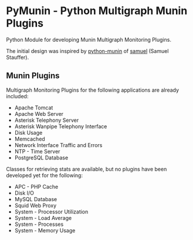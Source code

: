 PyMunin - Python Multigraph Munin Plugins
=========================================

Python Module for developing Munin Multigraph Monitoring Plugins.

The initial design was inspired by [python-munin](https://github.com/samuel/python-munin) of [samuel](https://github.com/samuel) (Samuel Stauffer).


Munin Plugins
-------------

Multigraph Monitoring Plugins for the following applications are already
included:

* Apache Tomcat
* Apache Web Server
* Asterisk Telephony Server
* Asterisk Wanpipe Telephony Interface
* Disk Usage
* Memcached
* Network Interface Traffic and Errors
* NTP - Time Server
* PostgreSQL Database

Classes for retrieving stats are available, but no plugins have been developed
yet for the following:

* APC - PHP Cache
* Disk I/O
* MySQL Database
* Squid Web Proxy
* System - Processor Utilization
* System - Load Average
* System - Processes
* System - Memory Usage

